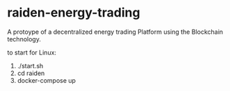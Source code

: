 # raiden-energy-trading
A protoype of a decentralized energy trading Platform using the Blockchain technology.

to start for Linux:
1. ./start.sh
2. cd raiden
3. docker-compose up
